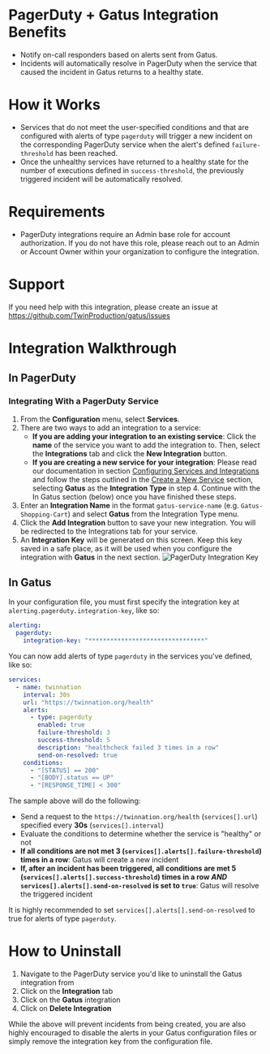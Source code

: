 # PagerDuty + Gatus Integration Benefits
- Notify on-call responders based on alerts sent from Gatus.
- Incidents will automatically resolve in PagerDuty when the service that caused the incident in Gatus returns to a healthy state.


# How it Works
- Services that do not meet the user-specified conditions and that are configured with alerts of type `pagerduty` will trigger a new incident on the corresponding PagerDuty service when the alert's defined `failure-threshold` has been reached.
- Once the unhealthy services have returned to a healthy state for the number of executions defined in `success-threshold`, the previously triggered incident will be automatically resolved.


# Requirements
- PagerDuty integrations require an Admin base role for account authorization. If you do not have this role, please reach out to an Admin or Account Owner within your organization to configure the integration.


# Support
If you need help with this integration, please create an issue at https://github.com/TwinProduction/gatus/issues


# Integration Walkthrough
## In PagerDuty
### Integrating With a PagerDuty Service
1. From the **Configuration** menu, select **Services**.
2. There are two ways to add an integration to a service:
   * **If you are adding your integration to an existing service**: Click the **name** of the service you want to add the integration to. Then, select the **Integrations** tab and click the **New Integration** button.
   * **If you are creating a new service for your integration**: Please read our documentation in section [Configuring Services and Integrations](https://support.pagerduty.com/docs/services-and-integrations#section-configuring-services-and-integrations) and follow the steps outlined in the [Create a New Service](https://support.pagerduty.com/docs/services-and-integrations#section-create-a-new-service) section, selecting **Gatus** as the **Integration Type** in step 4. Continue with the In Gatus section (below) once you have finished these steps.
3. Enter an **Integration Name** in the format `gatus-service-name` (e.g. `Gatus-Shopping-Cart`) and select **Gatus** from the Integration Type menu.
4. Click the **Add Integration** button to save your new integration. You will be redirected to the Integrations tab for your service.
5. An **Integration Key** will be generated on this screen. Keep this key saved in a safe place, as it will be used when you configure the integration with **Gatus** in the next section.
![PagerDuty Integration Key](https://raw.githubusercontent.com/TwinProduction/gatus/master/.github/assets/pagerduty-integration-key.png)


## In Gatus
In your configuration file, you must first specify the integration key at `alerting.pagerduty.integration-key`, like so:
```yaml
alerting:
  pagerduty: 
    integration-key: "********************************"
```
You can now add alerts of type `pagerduty` in the services you've defined, like so:
```yaml
services:
  - name: twinnation
    interval: 30s
    url: "https://twinnation.org/health"
    alerts:
      - type: pagerduty
        enabled: true
        failure-threshold: 3
        success-threshold: 5
        description: "healthcheck failed 3 times in a row"
        send-on-resolved: true
    conditions:
      - "[STATUS] == 200"
      - "[BODY].status == UP"
      - "[RESPONSE_TIME] < 300"
```

The sample above will do the following:
- Send a request to the `https://twinnation.org/health` (`services[].url`) specified every **30s** (`services[].interval`)
- Evaluate the conditions to determine whether the service is "healthy" or not
- **If all conditions are not met 3 (`services[].alerts[].failure-threshold`) times in a row**: Gatus will create a new incident
- **If, after an incident has been triggered, all conditions are met 5 (`services[].alerts[].success-threshold`) times in a row _AND_ `services[].alerts[].send-on-resolved` is set to `true`**: Gatus will resolve the triggered incident

It is highly recommended to set `services[].alerts[].send-on-resolved` to true for alerts of type `pagerduty`.


# How to Uninstall
1. Navigate to the PagerDuty service you'd like to uninstall the Gatus integration from
2. Click on the **Integration** tab
3. Click on the **Gatus** integration
4. Click on **Delete Integration**

While the above will prevent incidents from being created, you are also highly encouraged to disable the alerts
in your Gatus configuration files or simply remove the integration key from the configuration file.
